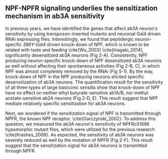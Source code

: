## NPF-NPFR signaling underlies the sensitization mechanism in ab3A sensitivity

In previous years, we have identified the genes that affect ab3A neuron's sensitivity by using transposon-inserted mutants and neuronal Gal4 driven RNAi expressing flies. 
Interestingly, we found that peptidergic neuron-specific _386Y-Gal4_ driven knock-down of NPF, which is known to be related with taste and feeding \cite{Wu_2003} \cite{Inagaki_2014}, significantly desensitized ab3A neurons (Fig 2-A). 
Consistently, NPF producing neuron-specific knock-down of NPF desensitized ab3A neurons as well without affecting their spontaneous activities (Fig 2-B, C), in which NPF was almost completely removed by the RNAi (Fig S-1).
By the way, knock-down of NPF in the NPF producing neurons elicited specific desensitization of ab3A neurons. 
The quantification result for the sensitivity of all three types of large basiconic sensilla show that knock-down of NPF have no effect on neither ethyl butyrate-sensitive ab1A/B, nor methyl acetate-sensitive ab2A neurons (Fig 2-D, E). 
This result suggest that NPF mediate relatively specific sensitization for ab3A neurons.

Next, we wondered if the sensitization signal of NPF is transmitted through NPFR, the known NPF receptor. \cite{Garczynski_2002}. 
To address this question, we measured the ab3A neuron's sensitivity of NPFRc01896 hypomorphic mutant flies, which were utilized for the previous research \cite{Krashes_2009}. 
As expected, the sensitivity of ab3A neurons was severely reduced as well by the mutation of NPFR (Fig 2-F). 
This result suggest that the sensitization signal for ab3A neurons is transmitted through NPFR.